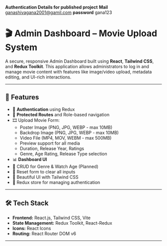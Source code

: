 **Authentication Details for published project**
**Mail** ganashivagana2001@gamil.com
**password** gana123

# 🎬 Admin Dashboard – Movie Upload System

A secure, responsive Admin Dashboard built using **React**, **Tailwind CSS**, and **Redux Toolkit**. This application allows administrators to log in and manage movie content with features like image/video upload, metadata editing, and UI-rich interactions.

---

## 🚀 Features

- 🔐 **Authentication** using Redux
- 🧭 **Protected Routes** and Role-based navigation
- 🎞️ Upload Movie Form:
  - Poster Image (PNG, JPG, WEBP - max 10MB)
  - Backdrop Image (PNG, JPG, WEBP - max 10MB)
  - Video File (MP4, MOV, WEBM - max 500MB)
  - Preview support for all media
  - Duration, Release Year, Ratings
  - Genre, Age Rating, Release Type selection
- 📊 **Dashboard UI**
- 📂 CRUD for Genre & Watch Age (Planned)
- 🔄 Reset form to clear all inputs
- 🧼 Beautiful UI with Tailwind CSS
- 🔐 Redux store for managing authentication

---

## 🛠️ Tech Stack

- **Frontend:** React.js, Tailwind CSS, Vite
- **State Management:** Redux Toolkit, React-Redux
- **Icons:** React Icons
- **Routing:** React Router DOM v6

---
